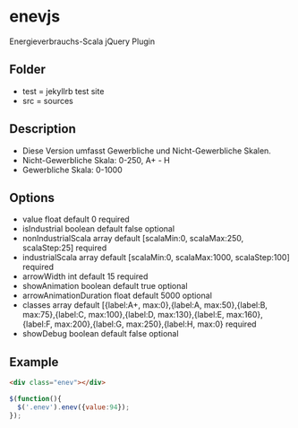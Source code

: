 # enevjs
Energieverbrauchs-Scala jQuery Plugin

## Folder
- test = jekyllrb test site
- src = sources

## Description
- Diese Version umfasst Gewerbliche und Nicht-Gewerbliche Skalen. 
- Nicht-Gewerbliche Skala: 0-250, A+ - H
- Gewerbliche Skala: 0-1000

## Options
- value float default 0 required
- isIndustrial boolean default false optional
- nonIndustrialScala array default [scalaMin:0, scalaMax:250, scalaStep:25] required
- industrialScala array default [scalaMin:0, scalaMax:1000, scalaStep:100] required
- arrowWidth int default 15 required
- showAnimation boolean default true optional
- arrowAnimationDuration float default 5000 optional
- classes array default [{label:A+, max:0},{label:A, max:50},{label:B, max:75},{label:C, max:100},{label:D, max:130},{label:E, max:160},{label:F, max:200},{label:G, max:250},{label:H, max:0} required
- showDebug boolean default false optional

## Example
```html
<div class="enev"></div>
```

```javascript
$(function(){
  $('.enev').enev({value:94});
});
```
